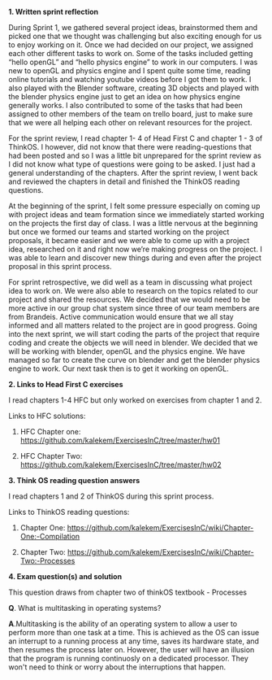 **1. Written sprint reflection**

During Sprint 1, we gathered several project ideas, brainstormed  them and picked one that we thought was challenging but also exciting enough for us to enjoy working on it. Once we had decided on our project, we assigned each other different tasks to work on. Some of the tasks included getting “hello openGL” and “hello physics engine” to work in our computers. I was new to openGL and physics engine and I spent quite some time, reading online tutorials and watching youtube videos before I got them to work. I also played with the Blender software, creating 3D objects and played with the blender physics engine just to get an idea on how physics engine generally works. I also contributed to some of the tasks that had been assigned to other members of the team on trello board, just to make sure that we were all helping each other on relevant resources for the project. 

For the sprint review, I read  chapter 1- 4 of Head First C and chapter 1 - 3 of ThinkOS. I however, did not know that there were reading-questions that had been posted and so I was a little bit unprepared for the sprint review as I did not know what type of questions were going to be asked. I just had a general understanding of the chapters. After the sprint review, I went back and reviewed the chapters in detail and finished the ThinkOS reading questions.  

At the beginning of the sprint, I felt some pressure especially on coming up with project ideas and team formation since we immediately started working on the projects the first day of class. I was a little nervous at the beginning but once we formed our teams and started working on the project proposals, it became easier and we were able to come up with a project idea, researched on it and right now we’re making progress on the project. I was able to learn and discover new things during and even after the project proposal in this sprint process. 

For sprint retrospective, we did well as a team in discussing what project idea to work on. We were also able to research on the topics related to our project and shared the resources. We decided that we would need to be more active in our group chat system since three of our team members are from Brandeis. Active communication would ensure that we all stay informed and all matters related to the project are in good progress. Going into the next sprint, we will start coding the parts of the project that require coding and create the objects we will need in blender. We decided that we will be working with blender, openGL and the physics engine. We have managed so far to create the curve on blender and get the blender physics engine to work. Our next task then is to get it working on openGL. 


**2. Links to Head First C exercises**

I read chapters   1-4 HFC but only worked on exercises from chapter 1 and 2. 

Links to HFC solutions: 

  1) HFC Chapter one: https://github.com/kalekem/ExercisesInC/tree/master/hw01
  
  2) HFC Chapter Two: https://github.com/kalekem/ExercisesInC/tree/master/hw02
  
  
**3. Think OS reading question answers**

I read chapters 1 and 2 of ThinkOS during this sprint process.

Links to ThinkOS reading questions:

  1) Chapter One: https://github.com/kalekem/ExercisesInC/wiki/Chapter-One:-Compilation
  
  2) Chapter Two: https://github.com/kalekem/ExercisesInC/wiki/Chapter-Two:-Processes
  
  
**4. Exam question(s) and solution**

This question draws from chapter two of thinkOS textbook - Processes

**Q**. What is multitasking in operating systems? 


**A**.Multitasking is the ability of an operating system to allow a user to perform more than one task at a time. 
This is achieved as the OS can issue an interrupt to a running process at any time, saves its hardware state, and then
resumes the process later on. However, the user will have an illusion that the program is running continuosly on a dedicated 
processor. They won't need to think or worry about the interruptions that happen. 




